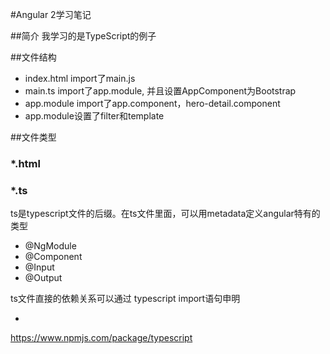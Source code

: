 #Angular 2学习笔记

##简介
我学习的是TypeScript的例子

##文件结构

* index.html import了main.js
* main.ts import了app.module, 并且设置AppComponent为Bootstrap
* app.module import了app.component，hero-detail.component
* app.module设置了filter和template

##文件类型

### *.html

### *.ts

ts是typescript文件的后缀。在ts文件里面，可以用metadata定义angular特有的类型
* @NgModule
* @Component 
* @Input
* @Output

ts文件直接的依赖关系可以通过 typescript import语句申明


* 
https://www.npmjs.com/package/typescript
